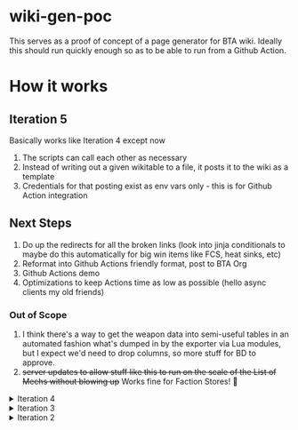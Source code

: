 # wiki-gen-poc

This serves as a proof of concept of a page generator for BTA wiki. Ideally this should run quickly enough so as to be able to run from a Github Action.

# How it works

## Iteration 5
Basically works like Iteration 4 except now 

1. The scripts can call each other as necessary
2. Instead of writing out a given wikitable to a file, it posts it to the wiki as a template
3. Credentials for that posting exist as env vars only - this is for Github Action integration

## Next Steps

1. Do up the redirects for all the broken links (look into jinja conditionals to maybe do this automatically for big win items like FCS, heat sinks, etc)
2. Reformat into Github Actions friendly format, post to BTA Org
3. Github Actions demo
4. Optimizations to keep Actions time as low as possible (hello async clients my old friends)

### Out of Scope

1. I think there's a way to get the weapon data into semi-useful tables in an automated fashion what's dumped in by the exporter via Lua modules, but I expect we'd need to drop columns, so more stuff for BD to approve. 
2. ~~server updates to allow stuff like this to run on the scale of the List of Mechs without blowing up~~ Works fine for Faction Stores! 🎉

<details>
<summary>Iteration 4</summary>
1. `factionParser` takes two arguments currently: a source directory to walk through and a prefix exception (`itemCollection_` in this case. This was part of the generifying bits but it may be dropped for ease of executioni/legibility down the line). 
2. It then recursively walks that directory for .json files and grabs the `items` entry. 
3. It then builds an index of all the .csv files in the source directory, again recursively to catch the fucking `StreamingAssets` split and uses the `items` entry to find the right Collection with and starts adding everything to a list with the `add_file_contents` function.
4. If `add_file_contents` finds something that starts with the `prefix` it *recursively calls itself* until it's built a clean list and kicks everything back up the chain.
5. `factionParser` then returns a dict of dicts that has all the information we care about, i.e. shit like "Weapon_Gauss_Light_0-STOCK". This obviously isn't useful for the wiki. Enter `factionRenderer`. 
6. `<handwavium>` Imagine `factionRenderer` is set up to pull a dict of dicts from factionParser `</handwavium>`. I'll deal with this later along with the POST of the data to the wiki. At the moment everything just writes out files and I wanted to get clearance to proceed before doing any HTTP crap that requires credentials.
7. `factionRenderer` searches for the .json that the entry "Weapon_Gauss_Light_0-STOCK" refers to. Within that, it grabs Description.UIName and does some light transformations. Emphasis on *light* because we are pursuing a goal of "good enough"
8. Then it uses my old enemy jinja to template out the wikitext we want. This is where more "good enough" comes in. I am proposing we don't try to send people to the specific subsection of, say, [Weapons](https://www.bta3062.com/index.php?title=Weapons), which frequently *has no syntactic relation to the fucking name of the weapon*, which is exacerbated by the fact that there's no fucking way to definitively tell what kind of weapon a something is from its json. Instead, users get sent to [Weapons](https://www.bta3062.com/index.php?title=Weapons) and can CTRL+F the rest of the way like adults. 
9. `<handwavium>` Imagine things get POSTed`</handwavium>` to the wiki as Templates, like [so](https://www.bta3062.com/index.php?title=Template:RasalhagueStore). This can then be called within its own page, via a [nested template](https://www.bta3062.com/index.php?title=Faction_Store_Example&action=edit) (i.e. `{{FStoreWrapper|{{RasalhagueStore}}}}`), or on the Faction Stores page alongside any number of others (i.e. {{FStoreWrapper|{{RasalhagueStore}}{{DavionStore}}{{etcStore}}}}`). 
10. This way, changes are sectioned off away from the main body of the text, and edits are easier to make. The downside is that this requires more manual intervention to set things up. The upside is fewer 10,000 character writes as the whole page is rewritten on every update again, a more easily approachable editing experience for minions and clear and legibile code in the most popular language on the planet that rank amateurs can update and manipulate.
11. Pieces that aren't easily caught by this automation (for a variety of reasons, some listed in rants above) would be manually updated with a redirect. e.g. the FCS attachments would get a redirect to the Attachments page.
</details>

<details>
<summary>Iteration 3</summary>
python3 factionParser.py ~/fungit/BattleTech-Advanced/DynamicShops/fshops
build this out
</details>

<details>
<summary>Iteration 2</summary>
1. Template for a whole table (with escaped `{{}}`!) is in `templates/factionStore.tpl`
2. That is rendered out with information hardcoded in `factionRenderer.py`
3. Ends up in `factionTable.wiki`
4. Example: https://www.bta3062.com/index.php?title=User:Amidatelion



<details>
<summary>Iteration 1</summary>

1. Template for just the table internals is in `factionStore.tpl`  
2. That is rendered out with information hardcoded in `factionRenderer.py`  
3. Ends up in `factionTable.wiki`  
<details>